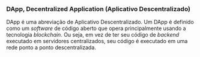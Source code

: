 ### DApp, Decentralized Application (Aplicativo Descentralizado)

DApp é uma abreviação de Aplicativo Descentralizado. Um DApp é definido como um _software_ de código aberto que opera principalmente usando a tecnologia _blockchain_. Ou seja, em vez de ter seu código de _backend_ executado em servidores centralizados, seu código é executado em uma rede ponto a ponto descentralizada.
